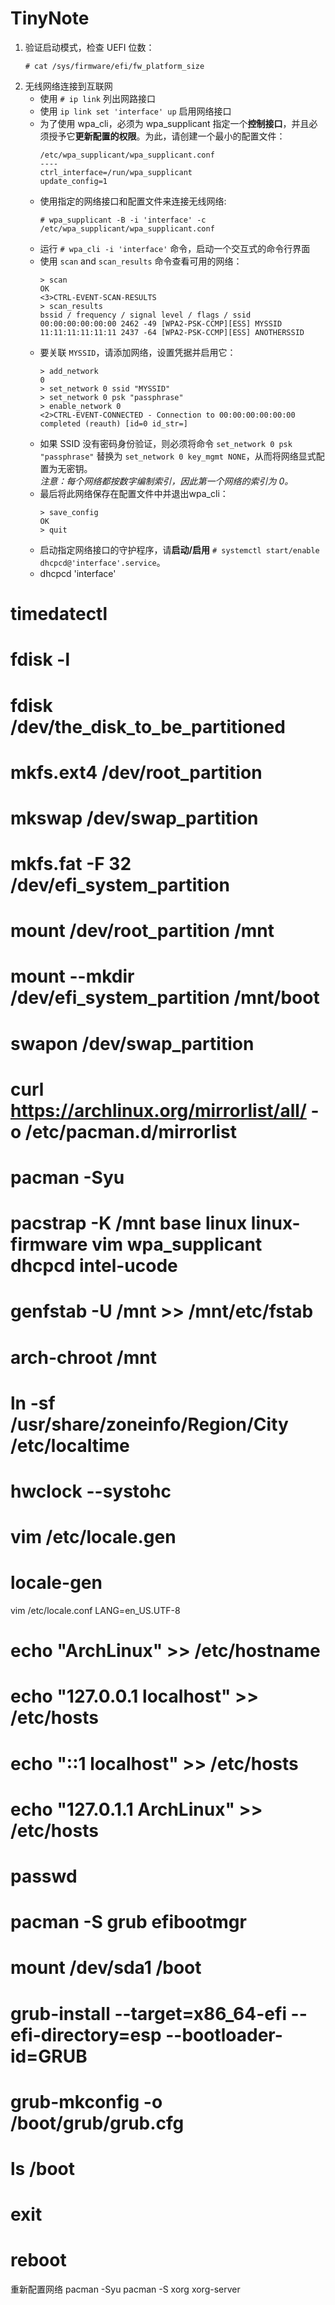 # TinyNote
1. 验证启动模式，检查 UEFI 位数：
   ```
   # cat /sys/firmware/efi/fw_platform_size
   ```
2. 无线网络连接到互联网
   - 使用 `# ip link` 列出网路接口
   - 使用 `ip link set 'interface' up` 启用网络接口
   - 为了使用 wpa_cli，必须为 wpa_supplicant 指定一个**控制接口**，并且必须授予它**更新配置的权限**。为此，请创建一个最小的配置文件：
     ```
     /etc/wpa_supplicant/wpa_supplicant.conf
     ----
     ctrl_interface=/run/wpa_supplicant
     update_config=1
     ```
    - 使用指定的网络接口和配置文件来连接无线网络:
       ```
       # wpa_supplicant -B -i 'interface' -c /etc/wpa_supplicant/wpa_supplicant.conf
       ```
    - 运行 `# wpa_cli -i 'interface'` 命令，启动一个交互式的命令行界面
    - 使用 `scan` and `scan_results` 命令查看可用的网络：
      ```
      > scan
      OK
      <3>CTRL-EVENT-SCAN-RESULTS
      > scan_results
      bssid / frequency / signal level / flags / ssid
      00:00:00:00:00:00 2462 -49 [WPA2-PSK-CCMP][ESS] MYSSID
      11:11:11:11:11:11 2437 -64 [WPA2-PSK-CCMP][ESS] ANOTHERSSID
      ```
    - 要关联 `MYSSID`，请添加网络，设置凭据并启用它：
      ```
      > add_network
      0
      > set_network 0 ssid "MYSSID"
      > set_network 0 psk "passphrase"
      > enable_network 0
      <2>CTRL-EVENT-CONNECTED - Connection to 00:00:00:00:00:00 completed (reauth) [id=0 id_str=]
      ```
    - 如果 SSID 没有密码身份验证，则必须将命令 `set_network 0 psk "passphrase"` 替换为 `set_network 0 key_mgmt NONE`，从而将网络显式配置为无密钥。<br>
      *注意：每个网络都按数字编制索引，因此第一个网络的索引为 0。*
    - 最后将此网络保存在配置文件中并退出wpa_cli：
      ```
      > save_config
      OK
      > quit
      ```
    - 启动指定网络接口的守护程序，请**启动/启用** `# systemctl start/enable dhcpcd@'interface'.service`。
    - dhcpcd 'interface'
  
# timedatectl
# fdisk -l
# fdisk /dev/the_disk_to_be_partitioned
# mkfs.ext4 /dev/root_partition
# mkswap /dev/swap_partition
# mkfs.fat -F 32 /dev/efi_system_partition
# mount /dev/root_partition /mnt
# mount --mkdir /dev/efi_system_partition /mnt/boot
# swapon /dev/swap_partition
# curl https://archlinux.org/mirrorlist/all/ -o /etc/pacman.d/mirrorlist
# pacman -Syu
# pacstrap -K /mnt base linux linux-firmware vim wpa_supplicant dhcpcd intel-ucode
# genfstab -U /mnt >> /mnt/etc/fstab
# arch-chroot /mnt
# ln -sf /usr/share/zoneinfo/Region/City /etc/localtime
# hwclock --systohc
# vim /etc/locale.gen
# locale-gen
vim /etc/locale.conf
LANG=en_US.UTF-8
# echo "ArchLinux" >> /etc/hostname
# echo "127.0.0.1 localhost" >> /etc/hosts
# echo "::1 localhost" >> /etc/hosts
# echo "127.0.1.1 ArchLinux" >> /etc/hosts
# passwd
# pacman -S grub efibootmgr
# mount /dev/sda1 /boot
# grub-install --target=x86_64-efi --efi-directory=esp --bootloader-id=GRUB
# grub-mkconfig -o /boot/grub/grub.cfg
# ls /boot
# exit 
# reboot
重新配置网络
pacman -Syu
pacman -S xorg xorg-server






















